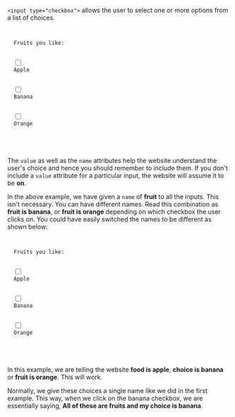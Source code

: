 `<input type="checkbox">` allows the user to select one or more options from a list of choices.

<codeblock language="html" type="lesson">
<code>
<form>
  <label>Fruits you like:</label>
  <br />
  <input type="checkbox" name="fruit" value="apple">
  <label>Apple</label>
  <br />
  <input type="checkbox" name="fruit" value="banana">
  <label>Banana</label>
  <br />
  <input type="checkbox" name="fruit" value="orange">
  <label>Orange</label>
  <br />
</form>
</code>
</codeblock>

The `value` as well as the `name` attributes
help the website understand the user's choice
and
hence you should remember to include them. If
you don't include a `value` attribute for a
particular input, the website will assume
it to be **on**.

In the above example, we have given
a `name` of **fruit** to all the
inputs. This isn't necessary. You
can have different names. Read this
combination as **fruit is banana**,
or **fruit is orange** depending on
which checkbox the user clicks on.
You could have easily switched the names
to be different as shown below:

<codeblock language="html" type="lesson">
<code>
<form>
  <label>Fruits you like:</label>
  <br />
  <input type="checkbox" name="food" value="apple">
  <label>Apple</label>
  <br />
  <input type="checkbox" name="choice" value="banana">
  <label>Banana</label>
  <br />
  <input type="checkbox" name="fruit" value="orange">
  <label>Orange</label>
  <br />
</form>
</code>
</codeblock>

In this example, we are telling the website
**food is apple**, **choice is banana** or
**fruit is orange**. This will work.

Normally, we give these choices a single name like
we did in the first example. This way,
when we click on the banana checkbox,
we are essentially saying, **All of these
are fruits and my choice is banana**.